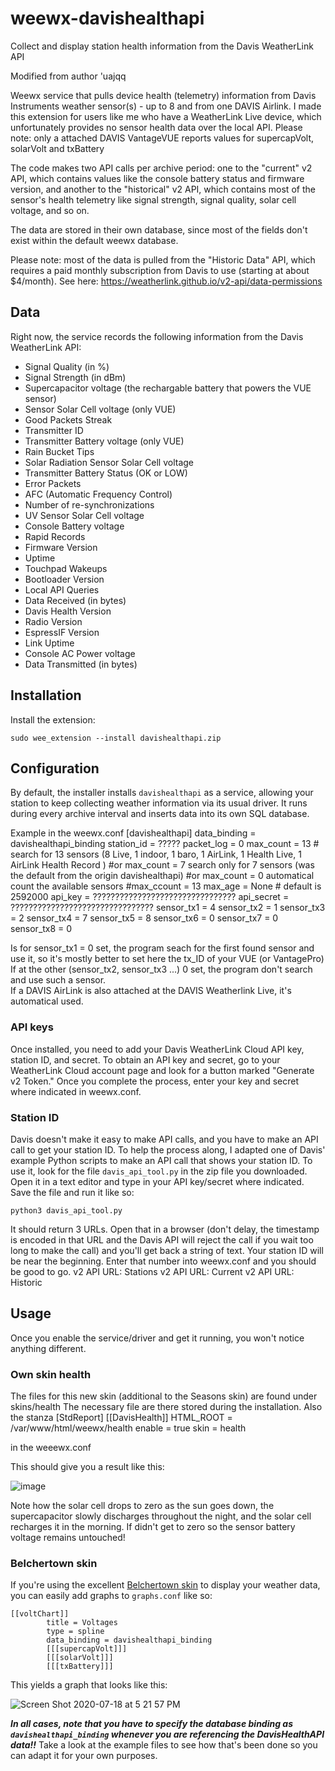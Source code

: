 # weewx-davishealthapi
Collect and display station health information from the Davis WeatherLink API

Modified from author 'uajqq

Weewx service that pulls device health (telemetry) information from Davis Instruments weather sensor(s) - up to 8 and from one DAVIS Airlink. 
I made this extension for users like me who have a WeatherLink Live device, which unfortunately provides no sensor health data over the local API. 
Please note: only a attached DAVIS VantageVUE  reports values for supercapVolt, solarVolt and txBattery

The code makes two API calls per archive period: 
one to the "current" v2 API, which contains values like the console battery status and firmware version, 
and another to the "historical" v2 API, which contains most of the sensor's health telemetry like signal strength, signal quality, 
solar cell voltage, and so on.

The data are stored in their own database, since most of the fields don't exist within the default weewx database. 

Please note: most of the data is pulled from the "Historic Data" API, which 
requires a paid monthly subscription from Davis to use (starting at about $4/month). 
See here: https://weatherlink.github.io/v2-api/data-permissions

## Data
Right now, the service records the following information from the Davis WeatherLink API:

- Signal Quality (in %)
- Signal Strength (in dBm)
- Supercapacitor voltage (the rechargable battery that powers the VUE sensor)
- Sensor Solar Cell voltage (only VUE)
- Good Packets Streak
- Transmitter ID
- Transmitter Battery voltage (only VUE)
- Rain Bucket Tips
- Solar Radiation Sensor Solar Cell voltage
- Transmitter Battery Status (OK or LOW)
- Error Packets
- AFC (Automatic Frequency Control)
- Number of re-synchronizations
- UV Sensor Solar Cell voltage
- Console Battery voltage
- Rapid Records
- Firmware Version
- Uptime
- Touchpad Wakeups
- Bootloader Version
- Local API Queries
- Data Received (in bytes)
- Davis Health Version
- Radio Version
- EspressIF Version
- Link Uptime
- Console AC Power voltage
- Data Transmitted (in bytes)

## Installation
Install the extension:

`sudo wee_extension --install davishealthapi.zip`


## Configuration
By default, the installer installs `davishealthapi` as a service, allowing your station to keep collecting weather information via its usual driver. 
It runs during every archive interval and inserts data into its own SQL database.

Example in the weewx.conf
[davishealthapi]
    data_binding = davishealthapi_binding
    station_id = ?????
    packet_log = 0
    max_count = 13		# search for 13 sensors (8 Live, 1 indoor, 1 baro, 1 AirLink, 1 Health Live, 1 AirLink Health Record ) 
                  		#or max_count = 7 search only for 7 sensors (was the default from the origin davishealthapi)
                  		#or max_count = 0  automatical count the available sensors
    #max_ccount = 13
    max_age = None # default is 2592000
    api_key = ????????????????????????????????
    api_secret = ????????????????????????????????
    sensor_tx1 = 4
    sensor_tx2 = 1
    sensor_tx3 = 2
    sensor_tx4 = 7
    sensor_tx5 = 8
    sensor_tx6 = 0
    sensor_tx7 = 0
    sensor_tx8 = 0

Is for sensor_tx1 = 0 set, the program seach for the first found sensor and use it, 
so it's mostly better to set here the tx_ID of your VUE (or VantagePro)
If at the other (sensor_tx2, sensor_tx3 ...) 0 set, the program don't search and use such a sensor.  
If a DAVIS AirLink is also attached at the DAVIS Weatherlink Live, it's automatical used. 

### API keys
Once installed, you need to add your Davis WeatherLink Cloud API key, station ID, and secret. 
To obtain an API key and secret, go to your WeatherLink Cloud account page and look for a button marked "Generate v2 Token." 
Once you complete the process, enter your key and secret where indicated in weewx.conf.

### Station ID
Davis doesn't make it easy to make API calls, and you have to make an API call to get your station ID. 
To help the process along, I adapted one of Davis' example Python scripts to make an API call that shows your station ID. 
To use it, look for the file `davis_api_tool.py` in the zip file you downloaded. 
Open it in a text editor and type in your API key/secret where indicated. 
Save the file and run it like so:

`python3 davis_api_tool.py`

It should return 3 URLs. Open that in a browser (don't delay, the timestamp is encoded in that URL and the Davis API will reject the call 
if you wait too long to make the call) and you'll get back a string of text. Your station ID will be near the beginning. 
Enter that number into weewx.conf and you should be good to go.
v2 API URL: Stations
v2 API URL: Current
v2 API URL: Historic

## Usage

Once you enable the service/driver and get it running, you won't notice anything different. 

### Own skin health
The files for this new skin (additional to the Seasons skin) are found under 
skins/health
The necessary file are there stored during the installation.
Also the stanza 
[StdReport]
 [[DavisHealth]] 
        HTML_ROOT = /var/www/html/weewx/health
        enable = true
        skin = health
 
in the weeewx.conf


This should give you a result like this:

![image](https://user-images.githubusercontent.com/46248396/87861986-6b502000-c919-11ea-851d-55e69c712cce.png)

Note how the solar cell drops to zero as the sun goes down, the supercapacitor slowly discharges throughout the night, 
and the solar cell recharges it in the morning. If didn't get to zero so the sensor battery voltage remains untouched!

### Belchertown skin
If you're using the excellent [Belchertown skin](https://github.com/poblabs/weewx-belchertown) to display your weather data, 
you can easily add graphs to `graphs.conf` like so:

```
[[voltChart]]
        title = Voltages
        type = spline
        data_binding = davishealthapi_binding
        [[[supercapVolt]]]
        [[[solarVolt]]]
        [[[txBattery]]] 
```

This yields a graph that looks like this:

![Screen Shot 2020-07-18 at 5 21 57 PM](https://user-images.githubusercontent.com/46248396/87862923-4791d780-c923-11ea-86cf-5a0abecaeba9.png)


***In all cases, note that you have to specify the database binding as `davishealthapi_binding` whenever you are referencing the DavisHealthAPI data!!*** Take a look at the example files to see how that's been done so you can adapt it for your own purposes.
